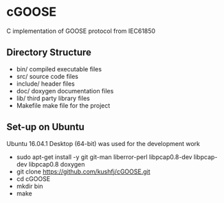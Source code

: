 # cGOOSE
C implementation of GOOSE protocol from IEC61850

## Directory Structure
* bin/        compiled executable files
* src/        source code files
* include/    header files
* doc/        doxygen documentation files
* lib/        third party library files
* Makefile    make file for the project

## Set-up on Ubuntu
Ubuntu 16.04.1 Desktop (64-bit) was used for the development work

* sudo apt-get install -y git git-man liberror-perl libpcap0.8-dev libpcap-dev libpcap0.8 doxygen
* git clone https://github.com/kushfj/cGOOSE.git
* cd cGOOSE
* mkdir bin
* make

